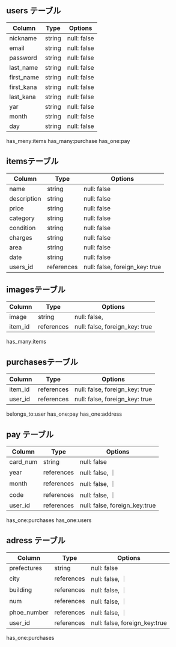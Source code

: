 
## users テーブル

| Column   | Type   | Options     |
| -------- | ------ | ----------- |
| nickname | string | null: false |
| email    | string | null: false |
| password | string | null: false |
| last_name| string | null: false |
|first_name| string | null: false |
|first_kana| string | null: false |
|last_kana | string | null: false |
| yar      | string | null: false |
| month    | string | null: false |
|day       | string | null: false |

has_meny:items
has_many:purchase
has_one:pay

## itemsテーブル

| Column    | Type   | Options     |
| ------   | ------ | ----------- 
| name     | string | null: false |
|description| string | null: false |
| price    | string | null: false |
|category  | string | null: false |
|condition | string | null: false |
|charges   | string | null: false |
|area      | string | null: false |
| date     | string | null: false |
| users_id  | references | null: false, foreign_key: true |

## imagesテーブル

| Column | Type       | Options                        |
| ------ | ---------- | ------------------------------ |
|image   | string     | null: false,                   |
|item_id | references | null: false, foreign_key: true |

has_many:items


## purchasesテーブル

| Column | Type       | Options                        |
| ------ | ---------- | ------------------------------ |
| item_id| references | null: false, foreign_key: true |
|user_id | references | null: false, foreign_key: true |

belongs_to:user
has_one:pay
has_one:address

## pay テーブル

| Column  | Type       | Options                        |
| ------- | ---------- | ------------------------------ |
|card_num | string     |null: false                     |
|year     | references | null: false,                   ｜
|month    | references | null: false,                   ｜
|code     | references | null: false,                   ｜
|user_id | references | null: false, foreign_key:true   |

has_one:purchases
has_one:users

## adress テーブル


| Column    | Type       | Options                        |
| -------   |  ----------| ------------------------------|
|prefectures| string     |null: false                     |
|city       | references | null: false,                   ｜
|building   | references | null: false,                   ｜
|num        | references | null: false,                   ｜
|phoe_number|references | null: false,                   ｜
|user_id    | references | null: false, foreign_key:true  |

has_one:purchases
